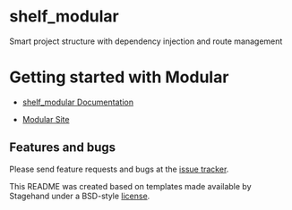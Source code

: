 # shelf_modular

Smart project structure with dependency injection and route management

# Getting started with Modular

- [shelf_modular Documentation](https://modular.flutterando.com.br/docs/shelf_modular/start)

- [Modular Site](https://modular.flutterando.com.br)

## Features and bugs

Please send feature requests and bugs at the [issue tracker](https://github.com/Flutterando/modular/issues).

This README was created based on templates made available by Stagehand under a BSD-style [license](https://github.com/dart-lang/stagehand/blob/master/LICENSE).